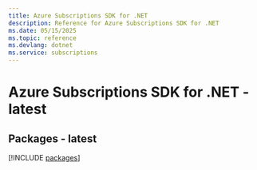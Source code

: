 ```yaml
---
title: Azure Subscriptions SDK for .NET
description: Reference for Azure Subscriptions SDK for .NET
ms.date: 05/15/2025
ms.topic: reference
ms.devlang: dotnet
ms.service: subscriptions
---
```

# Azure Subscriptions SDK for .NET - latest
## Packages - latest
[!INCLUDE [packages](subscriptions-index.md)]
